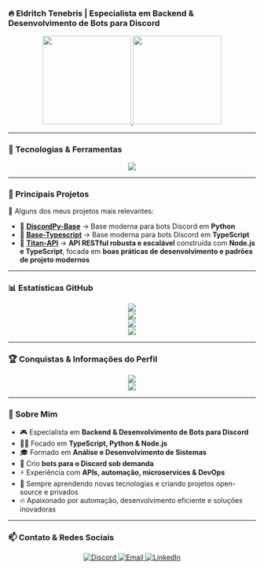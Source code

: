 ### **🔥 Eldritch Tenebris | Especialista em Backend & Desenvolvimento de Bots para Discord**

<div align="center">
  <a href="https://github.com/Eldritch-Tenebris">
    <img height="180em" src="https://github-readme-stats.vercel.app/api?username=Eldritch-Tenebris&show_icons=true&theme=tokyonight&include_all_commits=true&count_private=true"/>
    <img height="180em" src="https://github-readme-stats.vercel.app/api/top-langs/?username=Eldritch-Tenebris&layout=compact&langs_count=8&theme=tokyonight"/>
  </a>
</div>

---

### **🚀 Tecnologias & Ferramentas**
<div align="center">
  <img src="https://skillicons.dev/icons?i=ts,js,nodejs,mongodb,python,discord,github,git,docker,linux" />
</div>

---

### **📌 Principais Projetos**
🚀 Alguns dos meus projetos mais relevantes:
- 🔹 [**DiscordPy-Base**](https://github.com/Eldritch-Tenebris/DiscordPy-Base) → Base moderna para bots Discord em **Python**
- 🔹 [**Base-Typescript**](https://github.com/Eldritch-Tenebris/Base-Typescript) → Base moderna para bots Discord em **TypeScript**
- 🔹 [**Titan-API**](https://github.com/Eldritch-Tenebris/Titan-API) → **API RESTful robusta e escalável** construída com **Node.js e TypeScript**, focada em **boas práticas de desenvolvimento e padrões de projeto modernos**

---

### **📊 Estatísticas GitHub**
<div align="center">
  <img src="https://github-profile-summary-cards.vercel.app/api/cards/profile-details?username=Eldritch-Tenebris&theme=tokyonight"/>
  <br>
  <img src="https://github-readme-streak-stats.herokuapp.com?user=Eldritch-Tenebris&theme=tokyonight&hide_border=true"/>
  <br>
  <img src="https://github-readme-stats.vercel.app/api/pin/?username=Eldritch-Tenebris&repo=DiscordPy-Base&theme=tokyonight"/>
  <br>
  <img src="https://github-readme-stats.vercel.app/api/pin/?username=Eldritch-Tenebris&repo=Base-Typescript&theme=tokyonight"/>
</div>

---

### **🏆 Conquistas & Informações do Perfil**
<div align="center">
  <img src="https://github-profile-trophy.vercel.app/?username=Eldritch-Tenebris&theme=tokyonight&no-frame=true&column=4"/>
  <br>
  <img src="https://komarev.com/ghpvc/?username=Eldritch-Tenebris&color=blue&style=flat"/>
</div>

---

### **💬 Sobre Mim**
- 🎮 Especialista em **Backend & Desenvolvimento de Bots para Discord**
- 🧑‍💻 Focado em **TypeScript, Python & Node.js**
- 🎓 Formado em **Análise e Desenvolvimento de Sistemas**
- 🤖 Crio **bots para o Discord sob demanda**
- ⚡ Experiência com **APIs, automação, microservices & DevOps**
- 📌 Sempre aprendendo novas tecnologias e criando projetos open-source e privados
- 🔥 Apaixonado por automação, desenvolvimento eficiente e soluções inovadoras

---

### **📫 Contato & Redes Sociais**
<div align="center">
  <a href="https://discord.com/users/1226297864796246016" target="_blank">
    <img src="https://img.shields.io/badge/Discord-%237289DA.svg?style=for-the-badge&logo=discord&logoColor=white" alt="Discord" />
  </a>
  <a href="mailto:eldritch.tenebris1@gmail.com" target="_blank">
    <img src="https://img.shields.io/badge/Email-D14836?style=for-the-badge&logo=gmail&logoColor=white" alt="Email" />
  </a>
  <a href="[https://www.linkedin.com/in/jo%C3%A3o-pedro-souza-pereira-271aa4202]" target="_blank">
    <img src="https://img.shields.io/badge/LinkedIn-0077B5?style=for-the-badge&logo=linkedin&logoColor=white" alt="LinkedIn" />
  </a>
</div>

